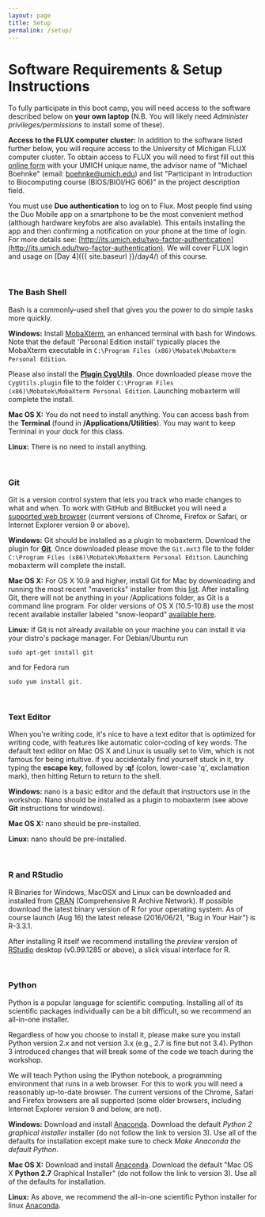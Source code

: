 ```yaml
---
layout: page
title: Setup 
permalink: /setup/
---
```


# Software Requirements & Setup Instructions
To fully participate in this boot camp, you will need access to the software described below on **your own laptop** (N.B. You will likely need _Administer privileges/permissions_ to install some of these). 

**Access to the FLUX computer cluster:**
In addition to the software listed further below, you will require access to the University of Michigan FLUX computer cluster. To obtain access to FLUX you will need to first fill out this [online form](https://arc-ts.umich.edu/fluxform/) with your UMICH unique name, the advisor name of "Michael Boehnke" (email: boehnke@umich.edu) and list "Participant in Introduction to Biocomputing course (BIOS/BIOI/HG 606)" in the project description field.

You must use **Duo authentication** to log on to Flux. Most people find using the Duo Mobile app on a smartphone to be the most convenient method (although hardware keyfobs are also available). This entails installing the app and then confirming a notification on your phone at the time of login. For more details see: [http://its.umich.edu/two-factor-authentication](http://its.umich.edu/two-factor-authentication). We will cover FLUX login and usage on [Day 4]({{ site.baseurl }}/day4/) of this course.


<br>

### The Bash Shell
Bash is a commonly-used shell that gives you the power to do simple tasks more quickly.

**Windows:** Install [MobaXterm](http://mobaxterm.mobatek.net), an enhanced terminal with bash for Windows. Note that the default 'Personal Edition install' typically places the MobaXterm executable in `C:\Program Files (x86)\Mobatek\MobaXterm Personal Edition`.  

Please also install the [**Plugin CygUtils**](http://mobaxterm.mobatek.net/CygUtils.plugin). Once downloaded please move the `CygUtils.plugin` file to the folder `C:\Program Files (x86)\Mobatek\MobaXterm Personal Edition`. Launching mobaxterm will complete the install.  

**Mac OS X:** You do not need to install anything. You can access bash from the **Terminal** (found in **/Applications/Utilities**). You may want to keep Terminal in your dock for this class.

**Linux:** There is no need to install anything.

<br>

### Git
Git is a version control system that lets you track who made changes to what and when. To work with GitHub and BitBucket you will need a [supported web browser](https://help.github.com/articles/supported-browsers/) (current versions of Chrome, Firefox or Safari, or Internet Explorer version 9 or above).

**Windows:** Git should be installed as a plugin to mobaxterm. Download the plugin for [**Git**](http://mobaxterm.mobatek.net/plugins/Git.mxt3). Once downloaded please move the `Git.mxt3` file to the folder `C:\Program Files (x86)\Mobatek\MobaXterm Personal Edition`. Launching mobaxterm will complete the install.  


**Mac OS X:** For OS X 10.9 and higher, install Git for Mac by downloading and running the most recent "mavericks" installer from this [list](http://sourceforge.net/projects/git-osx-installer/files/). After installing Git, there will not be anything in your /Applications folder, as Git is a command line program. For older versions of OS X (10.5-10.8) use the most recent available installer labeled "snow-leopard" [available here](http://sourceforge.net/projects/git-osx-installer/files/).  


**Linux:** If Git is not already available on your machine you can install it via your distro's package manager. For Debian/Ubuntu run 

    sudo apt-get install git 

and for Fedora run 

    sudo yum install git.

<br>

### Text Editor
When you're writing code, it's nice to have a text editor that is optimized for writing code, with features like automatic color-coding of key words. The default text editor on Mac OS X and Linux is usually set to Vim, which is not famous for being intuitive. if you accidentally find yourself stuck in it, try typing the **escape key**, followed by **:q!** (colon, lower-case 'q', exclamation mark), then hitting Return to return to the shell.

**Windows:** nano is a basic editor and the default that instructors use in the workshop. Nano should be installed as a plugin to mobaxterm (see above **Git** instructions for windows).

**Mac OS X:** nano should be pre-installed.

**Linux:** nano should be pre-installed.


<br>

### R and RStudio
R Binaries for Windows, MacOSX and Linux can be downloaded and installed from [CRAN](http://cran.r-project.org/index.html) (Comprehensive R Archive Network). If possible download the latest binary version of R for your operating system. As of course launch (Aug 16) the latest release (2016/06/21, "Bug in Your Hair") is R-3.3.1.

After installing R itself we recommend installing the *preview* version of [RStudio](https://www.rstudio.com/products/rstudio/download/preview/) desktop (v0.99.1285 or above), a slick visual interface for R.



<br>

### Python
Python is a popular language for scientific computing. Installing all of its scientific packages individually can be a bit difficult, so we recommend an all-in-one installer.

Regardless of how you choose to install it, please make sure you install Python version 2.x and not version 3.x (e.g., 2.7 is fine but not 3.4). Python 3 introduced changes that will break some of the code we teach during the workshop.

We will teach Python using the IPython notebook, a programming environment that runs in a web browser. For this to work you will need a reasonably up-to-date browser. The current versions of the Chrome, Safari and Firefox browsers are all supported (some older browsers, including Internet Explorer version 9 and below, are not).

**Windows:** Download and install [Anaconda](http://continuum.io/downloads.html).
Download the default *Python 2 graphical installer* installer (do not follow the link to version 3). Use all of the defaults for installation except make sure to check _Make Anaconda the default Python_.

**Mac OS X:** Download and install [Anaconda](http://continuum.io/downloads.html).
Download the default "Mac OS X **Python 2.7** Graphical Installer" (do not follow the link to version 3). Use all of the defaults for installation.

**Linux:** As above, we recommend the all-in-one scientific Python installer for linux [Anaconda](http://continuum.io/downloads.html).

